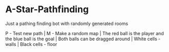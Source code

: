 # A-Star-Pathfinding
Just a pathing finding bot with randomly generated rooms

P - Test new path | 
M - Make a random map | 
The red ball is the player and the blue ball is the goal | 
Both balls can be dragged around | 
White cells - walls | 
Black cells - floor

